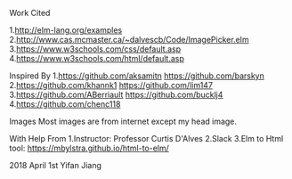

Work Cited

1.http://elm-lang.org/examples
2.http://www.cas.mcmaster.ca/~dalvescb/Code/ImagePicker.elm
3.https://www.w3schools.com/css/default.asp
4.https://www.w3schools.com/html/default.asp

Inspired By
1.https://github.com/aksamitn https://github.com/barskyn
2.https://github.com/khannk1 https://github.com/lim147
3.https://github.com/ABerriault https://github.com/bucklj4
4.https://github.com/chenc118

Images
Most images are from internet except my head image.

With Help From
1.Instructor: Professor Curtis D'Alves
2.Slack
3.Elm to Html tool: https://mbylstra.github.io/html-to-elm/

2018 April 1st
Yifan Jiang
